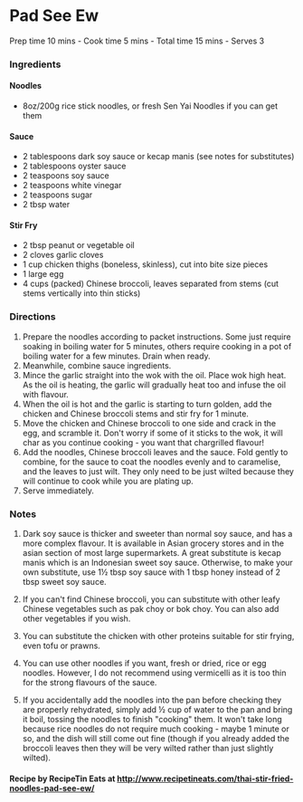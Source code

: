 # Pad See Ew
 
Prep time
10 mins - 
Cook time
5 mins - 
Total time
15 mins - 
Serves 3

### Ingredients
#### Noodles
* 8oz/200g rice stick noodles, or fresh Sen Yai Noodles if you can get them
#### Sauce
* 2 tablespoons dark soy sauce or kecap manis (see notes for substitutes)
* 2 tablespoons oyster sauce
* 2 teaspoons soy sauce
* 2 teaspoons white vinegar
* 2 teaspoons sugar
* 2 tbsp water
#### Stir Fry
* 2 tbsp peanut or vegetable oil
* 2 cloves garlic cloves
* 1 cup chicken thighs (boneless, skinless), cut into bite size pieces
* 1 large egg
* 4 cups (packed) Chinese broccoli, leaves separated from stems (cut stems vertically into thin sticks)

### Directions
1. Prepare the noodles according to packet instructions. Some just require soaking in boiling water for 5 minutes, others require cooking in a pot of boiling water for a few minutes. Drain when ready.
2. Meanwhile, combine sauce ingredients.
3. Mince the garlic straight into the wok with the oil. Place wok high heat. As the oil is heating, the garlic will gradually heat too and infuse the oil with flavour.
4. When the oil is hot and the garlic is starting to turn golden, add the chicken and Chinese broccoli stems and stir fry for 1 minute.
5. Move the chicken and Chinese broccoli to one side and crack in the egg, and scramble it. Don't worry if some of it sticks to the wok, it will char as you continue cooking - you want that chargrilled flavour!
6. Add the noodles, Chinese broccoli leaves and the sauce. Fold gently to combine, for the sauce to coat the noodles evenly and to caramelise, and the leaves to just wilt. They only need to be just wilted because they will continue to cook while you are plating up.
7. Serve immediately.

### Notes
1. Dark soy sauce is thicker and sweeter than normal soy sauce, and has a more complex flavour. It is available in Asian grocery stores and in the asian section of most large supermarkets. A great substitute is kecap manis which is an Indonesian sweet soy sauce. Otherwise, to make your own substitute, use 1½ tbsp soy sauce with 1 tbsp honey instead of 2 tbsp sweet soy sauce.
 
2. If you can't find Chinese broccoli, you can substitute with other leafy Chinese vegetables such as pak choy or bok choy. You can also add other vegetables if you wish.
 
3. You can substitute the chicken with other proteins suitable for stir frying, even tofu or prawns.
 
4. You can use other noodles if you want, fresh or dried, rice or egg noodles. However, I do not recommend using vermicelli as it is too thin for the strong flavours of the sauce.
 
5. If you accidentally add the noodles into the pan before checking they are properly rehydrated, simply add ½ cup of water to the pan and bring it boil, tossing the noodles to finish "cooking" them. It won't take long because rice noodles do not require much cooking - maybe 1 minute or so, and the dish will still come out fine (though if you already added the broccoli leaves then they will be very wilted rather than just slightly wilted).
#### Recipe by RecipeTin Eats at http://www.recipetineats.com/thai-stir-fried-noodles-pad-see-ew/